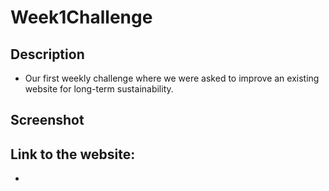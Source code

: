 # Week1Challenge
## Description
* Our first weekly challenge where we were asked to improve an existing website for long-term sustainability.

## Screenshot

## Link to the website:
* 
